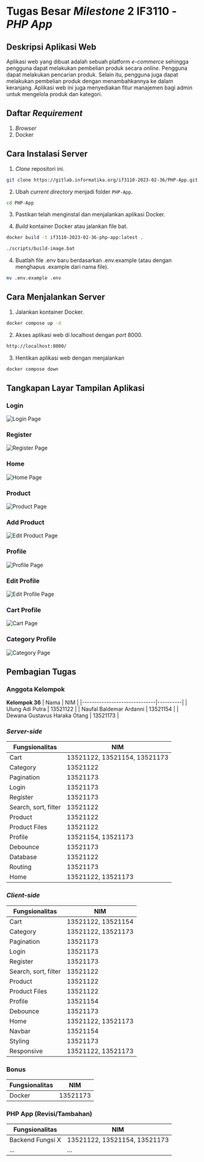 # Tugas Besar _Milestone_ 2 IF3110 - _PHP App_

## Deskripsi Aplikasi Web

Aplikasi web yang dibuat adalah sebuah platform _e-commerce_ sehingga pengguna dapat melakukan pembelian produk secara _online_. Pengguna dapat melakukan pencarian produk. Selain itu, pengguna juga dapat melakukan pembelian produk dengan menambahkannya ke dalam keranjang. Aplikasi web ini juga menyediakan fitur manajemen bagi admin untuk mengelola produk dan kategori.

## Daftar _Requirement_
1. _Browser_
2. Docker
   
## Cara Instalasi Server

1. _Clone_ repositori ini.

```sh
git clone https://gitlab.informatika.org/if3110-2023-02-36/PHP-App.git
```

2. Ubah _current directory_ menjadi folder `PHP-App`.

```sh
cd PHP-App
```

3. Pastikan telah menginstal dan menjalankan aplikasi Docker.

4. _Build_ kontainer Docker atau jalankan file bat.

```sh
docker build -t if3110-2023-02-36-php-app:latest .
```

```sh
./scripts/build-image.bat
```

4. Buatlah file .env baru berdasarkan .env.example (atau dengan menghapus .example dari nama file).

```sh
mv .env.example .env
```

## Cara Menjalankan Server

1. Jalankan kontainer Docker.

```sh
docker compose up -d
```

2. Akses aplikasi web di localhost dengan _port_ 8000.

```sh
http://localhost:8000/
```

3. Hentikan aplikasi web dengan menjalankan

```sh
docker compose down
```

## Tangkapan Layar Tampilan Aplikasi

### Login
![Login Page](./img/login.png)

### Register
![Register Page](./img/register.png)

### Home
![Home Page](./img/home.png)

### Product
![Product Page](./img/product.png)

### Add Product
![Edit Product Page](./img/editproduct.png)

### Profile
![Profile Page](./img/profile.png)

### Edit Profile
![Edit Profile Page](./img/editprofile.png)

### Cart Profile
![Cart Page](./img/cart.png)

### Category Profile
![Category Page](./img/category.png)

## Pembagian Tugas

### Anggota Kelompok
**Kelompok 36**
| Nama                         | NIM      |
|------------------------------|----------|
| Ulung Adi Putra              | 13521122 |
| Naufal Baldemar Ardanni      | 13521154 |
| Dewana Gustavus Haraka Otang | 13521173 |

### _Server-side_

| Fungsionalitas                |           NIM                 |
|-------------------------------|-------------------------------|
|Cart                           | 13521122, 13521154, 13521173  | 
|Category                       | 13521122                      |
|Pagination                     | 13521173                      |
|Login                          | 13521173                      |
|Register                       | 13521173                      |
|Search, sort, filter           | 13521122                      |
|Product                        | 13521122                      |
|Product Files                  | 13521122                      |
|Profile                        | 13521154, 13521173            |
|Debounce                       | 13521173                      |
|Database                       | 13521122                      |
|Routing                        | 13521173                      |
|Home                           | 13521122, 13521173            |

### _Client-side_

| Fungsionalitas                |           NIM                 |
|-------------------------------|-------------------------------|
|Cart                           | 13521122, 13521154            | 
|Category                       | 13521122, 13521173            |
|Pagination                     | 13521173                      |
|Login                          | 13521173                      |
|Register                       | 13521173                      |
|Search, sort, filter           | 13521122                      |
|Product                        | 13521122                      |
|Product Files                  | 13521122                      |
|Profile                        | 13521154                      |
|Debounce                       | 13521173                      |
|Home                           | 13521122, 13521173            |
|Navbar                         | 13521154                      |
|Styling                        | 13521173                      |
|Responsive                     | 13521122, 13521173            |

### Bonus
| Fungsionalitas                |           NIM                 |
|-------------------------------|-------------------------------|
|Docker                         | 13521173                      |

### PHP App (Revisi/Tambahan)
| Fungsionalitas                |           NIM                 |
|-------------------------------|-------------------------------|
| Backend Fungsi X              | 13521122, 13521154, 13521173  | 
| ...                           | ...                           | 